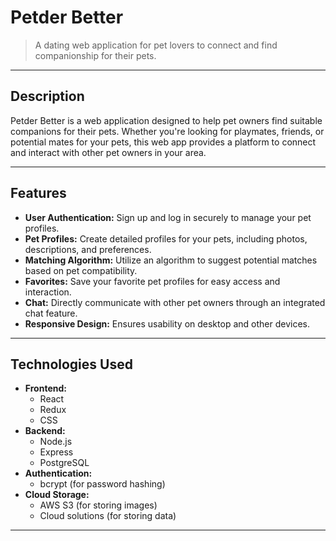 # Petder Better
> A dating web application for pet lovers to connect and find companionship for their pets.

---

## Description

Petder Better is a web application designed to help pet owners find suitable companions for their pets. Whether you're looking for playmates, friends, or potential mates for your pets, this web app provides a platform to connect and interact with other pet owners in your area.

---

## Features

- **User Authentication:** Sign up and log in securely to manage your pet profiles.
- **Pet Profiles:** Create detailed profiles for your pets, including photos, descriptions, and preferences.
- **Matching Algorithm:** Utilize an algorithm to suggest potential matches based on pet compatibility.
- **Favorites:** Save your favorite pet profiles for easy access and interaction.
- **Chat:** Directly communicate with other pet owners through an integrated chat feature.
- **Responsive Design:** Ensures usability on desktop and other devices.

---

## Technologies Used

- **Frontend:**
  - React
  - Redux
  - CSS
- **Backend:**
  - Node.js
  - Express
  - PostgreSQL
- **Authentication:**
  - bcrypt (for password hashing)
- **Cloud Storage:**
  - AWS S3 (for storing images)
  - Cloud solutions (for storing data)
---


